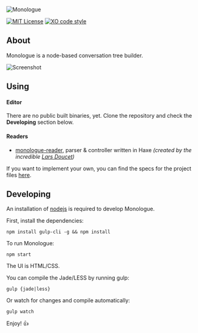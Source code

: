 ![Monologue](https://raw.githubusercontent.com/nospoone/monologue/master/.github/header.png)

[![MIT License](https://img.shields.io/badge/license-MIT-blue.svg)](LICENSE.md) [![XO code style](https://img.shields.io/badge/code_style-XO-5ed9c7.svg)](https://github.com/sindresorhus/xo)

## About 

Monologue is a node-based conversation tree builder. 

![Screenshot](https://raw.githubusercontent.com/nospoone/monologue/master/.github/screenshot.png)

## Using

#### Editor

There are no public built binaries, yet. Clone the repository and check the **Developing** section below.

#### Readers

- [monologue-reader](<https://github.com/larsiusprime/monologue-reader>), parser & controller written in Haxe  _(created by the incredible [Lars Doucet](http://github.com))_

If you want to implement your own, you can find the specs for the project files [here](<https://github.com/nospoone/monologue/wiki/Project-File-Format>).

## Developing

An installation of [nodejs](https://nodejs.org/en/) is required to develop Monologue.

First, install the dependencies:

`npm install gulp-cli -g && npm install`

To run Monologue:

`npm start`

The UI is HTML/CSS.

You can compile the Jade/LESS by running gulp:

`gulp {jade|less}`

Or watch for changes and compile automatically:

`gulp watch`

Enjoy! :thumbsup:
